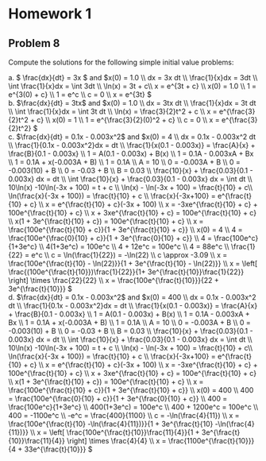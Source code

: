 # Homework 1

## Problem 8

Compute the solutions for the following simple initial value problems:
<p>
a. $ \frac{dx}{dt} = 3x $ and $x(0) = 1.0 \\
 dx = 3x dt \\
 \frac{1}{x}dx = 3dt \\
 \int \frac{1}{x}dx = \int 3dt \\
 \ln(x) = 3t + c\\
 x = e^{3t + c} \\
 x(0) = 1.0 \\
 1 = e^{3(0) + c} \\
 1 = e^c \\
 c = 0 \\
 x = e^{3t} 
 $ 
 <br>
 b. $\frac{dx}{dt} = 3tx$ and $x(0) = 1.0 \\
 dx = 3tx dt \\
 \frac{1}{x}dx = 3t dt \\
 \int \frac{1}{x}dx = \int 3t dt \\
 \ln(x) = \frac{3}{2}t^2 + c \\
 x = e^{\frac{3}{2}t^2 + c} \\
 x(0) = 1 \\
 1 = e^{\frac{3}{2}(0)^2 + c} \\
 c = 0 \\
 x = e^{\frac{3}{2}t^2} 
 $ 
 <br>
 c. $\frac{dx}{dt} = 0.1x - 0.003x^2$ and $x(0) = 4 \\
 dx = 0.1x - 0.003x^2 dt \\
 \frac{1}{0.1x - 0.003x^2}dx = dt \\
 \frac{1}{x(0.1 - 0.003x)} = \frac{A}{x} + \frac{B}{0.1 - 0.003x} \\
 1 = A(0.1 - 0.003x) + B(x) \\
1 = 0.1A - 0.003xA + Bx \\
1 = 0.1A + x(-0.003A + B) \\
1 = 0.1A \\
A = 10 \\
0 = -0.003A + B \\
0 = -0.003(10) + B \\
0 = -0.03 + B \\
B = 0.03 \\
\frac{10}{x} + \frac{0.03}{0.1 - 0.003x} dx = dt \\
\int \frac{10}{x} + \frac{0.03}{0.1 - 0.003x} dx = \int dt \\
10\ln(x) -10\ln(-3x + 100)  = t + c \\
\ln(x) - \ln(-3x + 100) = \frac{t}{10} + c\\
\ln(\frac{x}{-3x + 100}) = \frac{t}{10} + c \\
\frac{x}{-3x+100} = e^{\frac{t}{10} + c} \\
x = e^{\frac{t}{10} + c}(-3x + 100) \\
x = -3xe^{\frac{t}{10} + c} + 100e^{\frac{t}{10} + c} \\
x + 3xe^{\frac{t}{10} + c} = 100e^{\frac{t}{10} + c} \\
x(1 + 3e^{\frac{t}{10} + c}) = 100e^{\frac{t}{10} + c} \\
x = \frac{100e^{\frac{t}{10} + c}}{1 + 3e^{\frac{t}{10} + c}} \\
x(0) = 4 \\
4 = \frac{100e^{\frac{0}{10} + c}}{1 + 3e^{\frac{0}{10} + c}} \\
4 = \frac{100e^c}{1+3e^c} \\
4(1+3e^c) = 100e^c \\
4 + 12e^c = 100e^c \\
4 = 88e^c \\
\frac{1}{22} = e^c \\
c = \ln(\frac{1}{22}) = -\ln(22) \\
c \approx -3.09 \\
x = \frac{100e^{\frac{t}{10} - \ln(22)}}{1 + 3e^{\frac{t}{10} - \ln(22)}} \\
x = \left[ \frac{(100e^{\frac{t}{10}})\frac{1}{22}}{1+ 3e^{\frac{t}{10}}\frac{1}{22}} \right] \times \frac{22}{22} \\
x = \frac{100e^{\frac{t}{10}}}{22 + 3e^{\frac{t}{10}}} 
 $ 
 <br>
 d. $\frac{dx}{dt} = 0.1x - 0.003x^2$ and $x(0) = 400 \\
   dx = 0.1x - 0.003x^2 dt \\
 \frac{1}{0.1x - 0.003x^2}dx = dt \\
 \frac{1}{x(0.1 - 0.003x)} = \frac{A}{x} + \frac{B}{0.1 - 0.003x} \\
 1 = A(0.1 - 0.003x) + B(x) \\
1 = 0.1A - 0.003xA + Bx \\
1 = 0.1A + x(-0.003A + B) \\
1 = 0.1A \\
A = 10 \\
0 = -0.003A + B \\
0 = -0.003(10) + B \\
0 = -0.03 + B \\
B = 0.03 \\
\frac{10}{x} + \frac{0.03}{0.1 - 0.003x} dx = dt \\
\int \frac{10}{x} + \frac{0.03}{0.1 - 0.003x} dx = \int dt \\
10\ln(x) -10\ln(-3x + 100)  = t + c \\
\ln(x) - \ln(-3x + 100) = \frac{t}{10} + c\\
\ln(\frac{x}{-3x + 100}) = \frac{t}{10} + c \\
\frac{x}{-3x+100} = e^{\frac{t}{10} + c} \\
x = e^{\frac{t}{10} + c}(-3x + 100) \\
x = -3xe^{\frac{t}{10} + c} + 100e^{\frac{t}{10} + c} \\
x + 3xe^{\frac{t}{10} + c} = 100e^{\frac{t}{10} + c} \\
x(1 + 3e^{\frac{t}{10} + c}) = 100e^{\frac{t}{10} + c} \\
x = \frac{100e^{\frac{t}{10} + c}}{1 + 3e^{\frac{t}{10} + c}} \\
x(0) = 400 \\
400 = \frac{100e^{\frac{0}{10} + c}}{1 + 3e^{\frac{0}{10} + c}} \\
400 = \frac{100e^c}{1+3e^c} \\
400(1+3e^c) = 100e^c \\
400 + 1200e^c = 100e^c \\
400 = -1100e^c \\
-e^c = \frac{400}{1100} \\
c = -\ln(\frac{4}{11})  \\
x = \frac{100e^{\frac{t}{10} -\ln(\frac{4}{11})}}{1 + 3e^{\frac{t}{10} -\ln(\frac{4}{11})}} \\
x = \left[ \frac{100e^{\frac{t}{10}}\frac{11}{4}}{1 + 3e^{\frac{t}{10}}\frac{11}{4}} \right] \times \frac{4}{4} \\
x = \frac{1100e^{\frac{t}{10}}}{4 + 33e^{\frac{t}{10}}}
$
</p>
